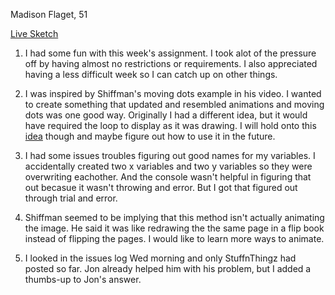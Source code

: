 Madison Flaget, 51

[Live Sketch](https://madisonflaget.github.io/120-work/hw-8/)

1) I had some fun with this week's assignment. I took alot of the pressure off by having almost no restrictions or requirements. I also appreciated having a less difficult week so I can catch up on other things.

2) I was inspired by Shiffman's moving dots example in his video. I wanted to create something that updated and resembled animations and moving dots was one good way. Originally I had a different idea, but it would have required the loop to display as it was drawing. I will hold onto this [idea](idea.jpg) though and maybe figure out how to use it in the future.

3) I had some issues troubles figuring out good names for my variables. I accidentally created two x variables and two y variables so they were overwriting eachother. And the console wasn't helpful in figuring that out becasue it wasn't throwing and error. But I got that figured out through trial and error.

4) Shiffman seemed to be implying that this method isn't actually animating the image. He said it was like redrawing the the same page in a flip book instead of flipping the pages. I would like to learn more ways to animate.

5) I looked in the issues log Wed morning and only StuffnThingz had posted so far. Jon already helped him with his problem, but I added a thumbs-up to Jon's answer.
